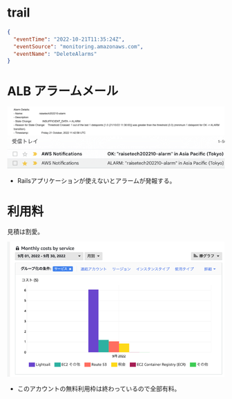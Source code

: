 # trail

```json
{
  "eventTime": "2022-10-21T11:35:24Z",
  "eventSource": "monitoring.amazonaws.com",
  "eventName": "DeleteAlarms"
}
```

# ALB アラームメール

![image](../img/スクリーンショット%202022-10-21%2021.12.40.png)
![image](../img/スクリーンショット%202022-10-21%2021.07.35.png)

- Railsアプリケーションが使えないとアラームが発報する。

# 利用料

見積は割愛。

![image](../img/スクリーンショット%202022-10-21%2021.09.26.png)

- このアカウントの無料利用枠は終わっているので全部有料。
